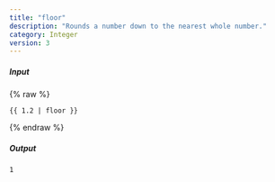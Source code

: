 ```yaml
---
title: "floor"
description: "Rounds a number down to the nearest whole number."
category: Integer
version: 3
---
```

##### Input
{% raw %}
~~~liquid
{{ 1.2 | floor }}
~~~
{% endraw %}

##### Output

~~~html
1
~~~
